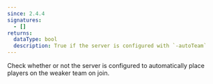 ```yaml
---
since: 2.4.4
signatures:
  - []
returns:
  dataType: bool
  description: True if the server is configured with `-autoTeam`
---
```


Check whether or not the server is configured to automatically place players on the weaker team on join.
